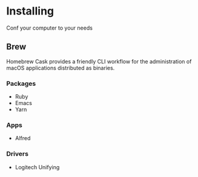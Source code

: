 # Installing
Conf your computer to your needs

## Brew
Homebrew Cask provides a friendly CLI workflow for the administration
of macOS applications distributed as binaries.

  ### Packages
  - Ruby
  - Emacs
  - Yarn
  
  ### Apps
  - Alfred
  
  ### Drivers
  - Logitech Unifying
